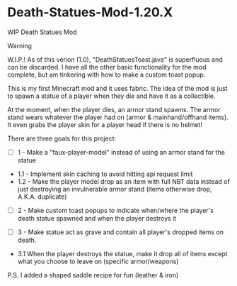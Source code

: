 # Death-Statues-Mod-1.20.X
WIP Death Statues Mod

> [!WARNING]
> W.I.P.! As of this verion (1.0), "DeathStatuesToast.java" is superfluous and can be discarded. I have all the other basic functionality for the mod complete, but am tinkering with how to make a custom toast popup.

This is my first Minecraft mod and it uses fabric. The idea of the mod is just to spawn a statue of a player when they die and have it as a collectible.

At the moment, when the player dies, an armor stand spawns. The armor stand wears whatever the player had on (armor & mainhand/offhand items). It even grabs the player skin for a player head if there is no helmet!

There are three goals for this project:

- [ ] 1 - Make a "faux-player-model" instead of using an armor stand for the statue
* 1.1 - Implement skin caching to avoid hitting api request limit
* 1.2 -  Make the player model drop as an item with full NBT data instead of just destroying an invulnerable armor stand (items otherwise drop, A.K.A. duplicate)

- [ ] 2 - Make custom toast popups to indicate when/where the player's death statue spawned and when the player destroys it

- [ ] 3 - Make statue act as grave and contain all player's dropped items on death. 
- 3.1 When the player destroys the statue, make it drop all of items except what you choose to leave on (specific armor/weapons)

P.S. I added a shaped saddle recipe for fun (leather & iron)
